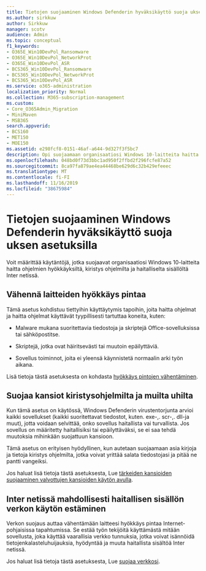 ```yaml
---
title: Tietojen suojaaminen Windows Defenderin hyväksikäyttö suoja uksen asetuksilla
ms.author: sirkkuw
author: Sirkkuw
manager: scotv
audience: Admin
ms.topic: conceptual
f1_keywords:
- O365E_Win10DevPol_Ransomware
- O365E_Win10DevPol_NetworkProt
- O365E_Win10DevPol_ASR
- BCS365_Win10DevPol_Ransomware
- BCS365_Win10DevPol_NetworkProt
- BCS365_Win10DevPol_ASR
ms.service: o365-administration
localization_priority: Normal
ms.collection: M365-subscription-management
ms.custom:
- Core_O365Admin_Migration
- MiniMaven
- MSB365
search.appverid:
- BCS160
- MET150
- MOE150
ms.assetid: e298fcf8-0151-46af-a644-9d327f3f5bc7
description: Opi suojaamaan organisaatiosi Windows 10-laitteita haitta ohjelmien hyökkäyksiltä, kiristys ohjelmilta ja haitalliselta sisällöltä Inter netissä.
ms.openlocfilehash: 048bd0f73d3bbc1ad950f2ffbd2f296fcfe87a52
ms.sourcegitcommit: 8ca97fa879ae4ea44468be629d6c32b429efeeec
ms.translationtype: MT
ms.contentlocale: fi-FI
ms.lasthandoff: 11/16/2019
ms.locfileid: "38675984"
---
```

# <a name="protect-your-data-with-windows-defender-exploit-guard-settings"></a>Tietojen suojaaminen Windows Defenderin hyväksikäyttö suoja uksen asetuksilla

Voit määrittää käytäntöjä, jotka suojaavat organisaatiosi Windows 10-laitteita haitta ohjelmien hyökkäyksiltä, kiristys ohjelmilta ja haitalliselta sisällöltä Inter netissä.
  
## <a name="reduce-the-attack-surface-of-devices"></a>Vähennä laitteiden hyökkäys pintaa

Tämä asetus kohdistuu tiettyihin käyttäytymis tapoihin, joita haitta ohjelmat ja haitta ohjelmat käyttävät tyypillisesti tartuttaa koneita, kuten:
  
- Malware mukana suoritettavia tiedostoja ja skriptejä Office-sovelluksissa tai sähköpostitse.
    
- Skriptejä, jotka ovat häiritsevästi tai muutoin epäilyttäviä.
    
- Sovellus toiminnot, joita ei yleensä käynnistetä normaalin arki työn aikana.
    
Lisä tietoja tästä asetuksesta on kohdasta [hyökkäys pintojen vähentäminen](https://docs.microsoft.com/windows/security/threat-protection/microsoft-defender-atp/exploit-protection).
  
## <a name="protect-folders-from-threats-such-as-ransomware"></a>Suojaa kansiot kiristysohjelmilta ja muilta uhilta

Kun tämä asetus on käytössä, Windows Defenderin virustentorjunta arvioi kaikki sovellukset (kaikki suoritettavat tiedostot, kuten. exe-,. scr-,. dll-ja muut), jotta voidaan selvittää, onko sovellus haitallista vai turvallista. Jos sovellus on määritetty haitallisiksi tai epäilyttäväksi, se ei saa tehdä muutoksia mihinkään suojattuun kansioon.
  
Tämä asetus on erityisen hyödyllinen, kun autetaan suojaamaan asia kirjoja ja tietoja kiristys ohjelmilta, jotka voivat yrittää salata tiedostojasi ja pitää ne pantti vangeiksi.
  
Jos haluat lisä tietoja tästä asetuksesta, Lue [tärkeiden kansioiden suojaaminen valvottujen kansioiden käytön avulla](https://docs.microsoft.com/configmgr/protect/deploy-use/create-deploy-exploit-guard-policy#bkmk_CFA).
  
## <a name="prevent-network-access-to-potentially-malicious-content-on-the-internet"></a>Inter netissä mahdollisesti haitallisen sisällön verkon käytön estäminen

Verkon suojaus auttaa vähentämään laitteesi hyökkäys pintaa Internet-pohjaisissa tapahtumissa. Se estää työn tekijöitä käyttämästä mitään sovellusta, joka käyttää vaarallisia verkko tunnuksia, jotka voivat isännöidä tietojenkalasteluhuijauksia, hyödyntää ja muuta haitallista sisältöä Inter netissä.
  
Jos haluat lisä tietoja tästä asetuksesta, Lue [suojaa verkkosi](https://docs.microsoft.com/configmgr/protect/deploy-use/create-deploy-exploit-guard-policy#bkmk_Nwp).
  

